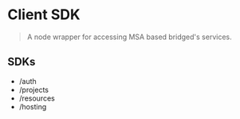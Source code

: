 # Client SDK

> A node wrapper for accessing MSA based bridged's services.



## SDKs

- /auth
- /projects
- /resources
- /hosting